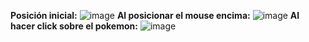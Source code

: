 <b>Posición inicial:</b>
![image](https://github.com/user-attachments/assets/0919a4e0-29fa-4c6a-a440-e83e303b1bef)
<b>Al posicionar el mouse encima:</b>
![image](https://github.com/user-attachments/assets/09efcc8b-80ec-455d-8f79-8e0763bcb45a)
<b>Al hacer click sobre el pokemon:</b>
![image](https://github.com/user-attachments/assets/d79b8b54-2faf-4075-b146-d05857de5daf)

